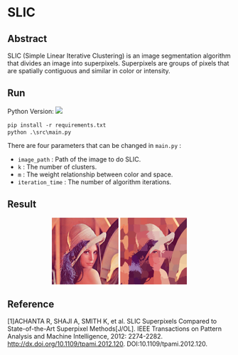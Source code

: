 # SLIC
## Abstract

SLIC (Simple Linear Iterative Clustering) is an image segmentation algorithm that divides an image into superpixels. Superpixels are groups of pixels that are spatially contiguous and similar in color or intensity. 

## Run

Python Version: <img src=https://img.shields.io/badge/3.11.6-8A2BE2 />

```
pip install -r requirements.txt
python .\src\main.py
```

There are four parameters that can be changed in `main.py` :

* `image_path` : Path of the image to do SLIC.
* `k` : The number of clusters.
* `m` : The weight relationship between color and space.
* `iteration_time` : The number of algorithm iterations.

## Result

<center class="half">
<img src=".\assets\lenna.png" width=150/>
<img src=".\results\lenna_K100_M0.2\Iteration10.png" width=150/>
</center>


## Reference

[1]ACHANTA R, SHAJI A, SMITH K, et al. SLIC Superpixels Compared to State-of-the-Art Superpixel Methods[J/OL]. IEEE Transactions on Pattern Analysis and Machine Intelligence, 2012: 2274-2282. http://dx.doi.org/10.1109/tpami.2012.120. DOI:10.1109/tpami.2012.120.

